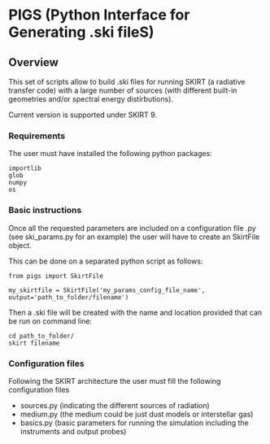 # PIGS (Python Interface for Generating .ski fileS)

## Overview

This set of scripts allow to build .ski files for running SKIRT (a radiative transfer code) with a large number of sources (with different built-in geometries and/or spectral energy distirbutions). 

Current version is supported under SKIRT 9.
 
### Requirements 

The user must have installed the following python packages:

```
importlib
glob
numpy
os
```

### Basic instructions

Once all the requested parameters are included on a configuration file .py (see ski_params.py for an example) the user will have to create an SkirtFile object. 

This can be done on a separated python script as follows:

```
from pigs import SkirtFile

my_skirtfile = SkirtFile('my_params_config_file_name', output='path_to_folder/filename')
```

Then a .ski file will be created with the name and location provided that can be run on command line:
```
cd path_to_folder/
skirt filename
```

### Configuration files

Following the SKIRT architecture the user must fill the following configuration files

- sources.py (indicating the different sources of radiation)
- medium.py (the medium could be just dust models or interstellar gas)
- basics.py (basic parameters for running the simulation including the instruments and output probes)

